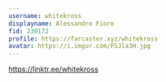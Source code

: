 ```yaml
---
username: whitekross
displayname: Alessandro Fiore
fid: 230172
profile: https://farcaster.xyz/whitekross
avatar: https://i.imgur.com/FSJla3H.jpg
---
```


https://linktr.ee/whitekross
